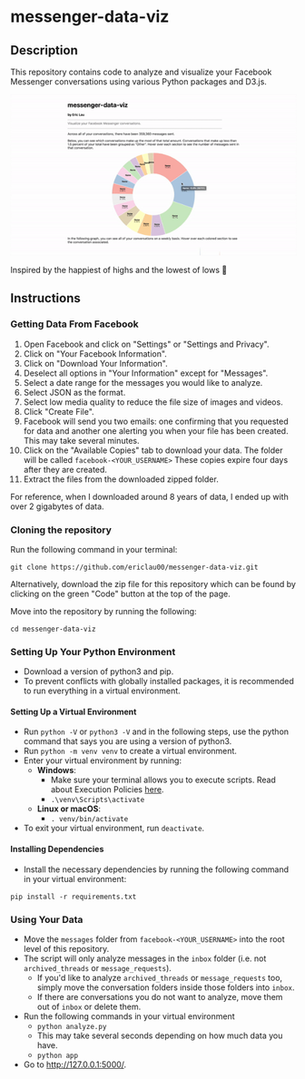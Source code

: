 # messenger-data-viz

## Description

This repository contains code to analyze and visualize your Facebook Messenger conversations using various Python packages and D3.js.

![Facebook Messenger data dashboard](https://raw.githubusercontent.com/erxclau/erxclau.github.io/master/img/projects/messenger-data-viz.gif)

Inspired by the happiest of highs and the lowest of lows 🎢

## Instructions

### Getting Data From Facebook

1. Open Facebook and click on "Settings" or "Settings and Privacy".
2. Click on "Your Facebook Information".
3. Click on "Download Your Information".
4. Deselect all options in "Your Information" except for "Messages".
5. Select a date range for the messages you would like to analyze.
6. Select JSON as the format.
7. Select low media quality to reduce the file size of images and videos.
8. Click "Create File".
9. Facebook will send you two emails: one confirming that you requested for data and another one alerting you when your file has been created. This may take several minutes.
10. Click on the "Available Copies" tab to download your data. The folder will be called `facebook-<YOUR_USERNAME>` These copies expire four days after they are created.
11. Extract the files from the downloaded zipped folder.

For reference, when I downloaded around 8 years of data, I ended up with over 2 gigabytes of data.

### Cloning the repository

Run the following command in your terminal:

```shell
git clone https://github.com/ericlau00/messenger-data-viz.git
```

Alternatively, download the zip file for this repository which can be found by clicking on the green "Code" button at the top of the page.

Move into the repository by running the following:

```shell
cd messenger-data-viz
```

### Setting Up Your Python Environment

- Download a version of python3 and pip.
- To prevent conflicts with globally installed packages, it is recommended to run everything in a virtual environment.

#### Setting Up a Virtual Environment

- Run `python -V` or `python3 -V` and in the following steps, use the python command that says you are using a version of python3.
- Run `python -m venv venv` to create a virtual environment.
- Enter your virtual environment by running:
  - **Windows**:
    - Make sure your terminal allows you to execute scripts. Read about Execution Policies [here](https://docs.microsoft.com/en-us/powershell/module/microsoft.powershell.core/about/about_execution_policies?view=powershell-7).
    - `.\venv\Scripts\activate`
  - **Linux or macOS**:
    - `. venv/bin/activate`
- To exit your virtual environment, run `deactivate`.

#### Installing Dependencies

- Install the necessary dependencies by running the following command in your virtual environment:

```shell
pip install -r requirements.txt
```

### Using Your Data

- Move the `messages` folder from `facebook-<YOUR_USERNAME>` into the root level of this repository.
- The script will only analyze messages in the `inbox` folder (i.e. not `archived_threads` or `message_requests`).
  - If you'd like to analyze `archived_threads` or `message_requests` too, simply move the conversation folders inside those folders into `inbox`.
  - If there are conversations you do not want to analyze, move them out of `inbox` or delete them.
- Run the following commands in your virtual environment
  - `python analyze.py`
  - This may take several seconds depending on how much data you have.
  - `python app`
- Go to <http://127.0.0.1:5000/>.
